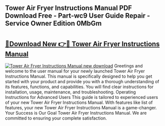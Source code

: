 ## Tower Air Fryer Instructions Manual PDF Download Free - Part-wc9 User Guide Repair - Service Owner Edition 0MbGm

# <h2><a href="http://cf28770.oget.top/?id=Tower+Air+Fryer+Instructions+Manual">🔗Download New 👉🔴 Tower Air Fryer Instructions Manual</a></h2>

[![Tower Air Fryer Instructions Manual new download](https://i.imgur.com/5g1atiW.png)](http://cf28770.oget.top/?id=Tower+Air+Fryer+Instructions+Manual)
Greetings and welcome to the user manual for your newly launched Tower Air Fryer Instructions Manual. This manual is specifically designed to help you get started with your product and provide you with a thorough understanding of its features, functions, and capabilities. You will find clear instructions for installation, usage, maintenance, and troubleshooting. Operating Instructions for Advanced Users This guide is tailored to experienced users of your new Tower Air Fryer Instructions Manual. With features like list of features, your new Tower Air Fryer Instructions Manual is a game-changer. Your Success is Our Goal Tower Air Fryer Instructions Manual. We are committed to ensuring your complete satisfaction.
